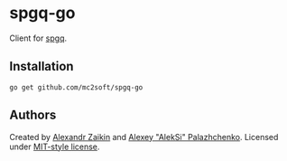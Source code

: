 # spgq-go

Client for [spgq](https://github.com/mc2soft/spgq).


## Installation

```
go get github.com/mc2soft/spgq-go
```


## Authors

Created by [Alexandr Zaikin](https://github.com/zaikin) and [Alexey "AlekSi" Palazhchenko](https://github.com/AlekSi). Licensed under [MIT-style license](LICENSE).
